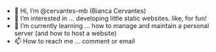 - 👋 Hi, I’m @cervantes-mb (Bianca Cervantes)
- 👀 I’m interested in ... developing little static websites. like, for fun!
- 🌱 I’m currently learning ... how to manage and maintain a personal server (and how to host a website)
- 📫 How to reach me ... comment or email

<!---
cervantes-mb/cervantes-mb is a ✨ special ✨ repository because its `README.md` (this file) appears on your GitHub profile.
You can click the Preview link to take a look at your changes.
--->
